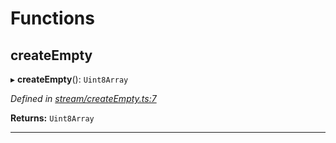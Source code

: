 

# Functions

<a id="createempty"></a>

##  createEmpty

▸ **createEmpty**(): `Uint8Array`

*Defined in [stream/createEmpty.ts:7](https://github.com/polkadot-js/common/blob/6065e10/packages/trie-codec/src/stream/createEmpty.ts#L7)*

**Returns:** `Uint8Array`

___

